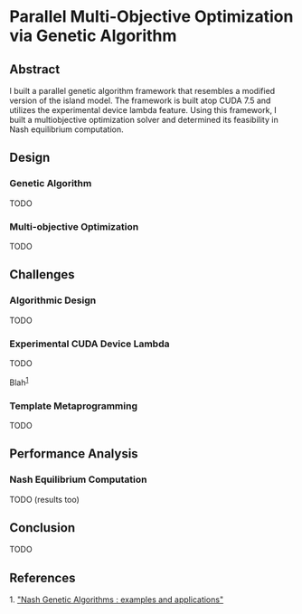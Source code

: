 # Parallel Multi-Objective Optimization via Genetic Algorithm

## Abstract

I built a parallel genetic algorithm framework that resembles a modified version of the island model. The framework is built atop CUDA 7.5 and utilizes the experimental device lambda feature. Using this framework, I built a multiobjective optimization solver and determined its feasibility in Nash equilibrium computation.

## Design

### Genetic Algorithm

TODO

### Multi-objective Optimization

TODO

## Challenges

### Algorithmic Design

TODO

### Experimental CUDA Device Lambda

TODO

Blah<sup>[1](#footnote_1)</sup>

### Template Metaprogramming

TODO

## Performance Analysis

### Nash Equilibrium Computation

TODO (results too)

## Conclusion

TODO

## References

<a name="footnote_1">1.</a> ["Nash Genetic Algorithms : examples and applications"](http://ieeexplore.ieee.org/xpls/abs_all.jsp?arnumber=870339)
